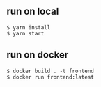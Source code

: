 ## run on local
```
$ yarn install
$ yarn start
```
## run on docker
```
$ docker build . -t frontend
$ docker run frontend:latest
